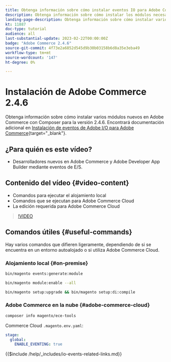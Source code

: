 ```yaml
---
title: Obtenga información sobre cómo instalar eventos IO para Adobe Commerce 2.4.6
description: Obtenga información sobre cómo instalar los módulos necesarios para los eventos de E/S en Adobe Commerce 2.4.6 para su uso en Adobe Developer App Builder
landing-page-description: Obtenga información sobre cómo instalar varios módulos necesarios para Adobe Commerce 2.4.6.
kt: 11887
doc-type: tutorial
audience: all
last-substantial-update: 2023-02-22T00:00:00Z
badge: "Adobe Commerce 2.4.6"
source-git-commit: 4f73e2a6852d545d9b30b03158b6d8a35e3eba49
workflow-type: tm+mt
source-wordcount: '147'
ht-degree: 0%

---
```



# Instalación de Adobe Commerce 2.4.6

Obtenga información sobre cómo instalar varios módulos nuevos en Adobe Commerce con Composer para la versión 2.4.6. Encontrará documentación adicional en [Instalación de eventos de Adobe I/O para Adobe Commerce](https://developer.adobe.com/commerce/events/get-started/installation/){target="_blank"}.

## ¿Para quién es este vídeo?

* Desarrolladores nuevos en Adobe Commerce y Adobe Developer App Builder mediante eventos de E/S.

## Contenido del vídeo {#video-content}

* Comandos para ejecutar el alojamiento local
* Comandos que se ejecutan para Adobe Commerce Cloud
* La edición requerida para Adobe Commerce Cloud

>[!VIDEO](https://video.tv.adobe.com/v/3415795)

## Comandos útiles {#useful-commands}

Hay varios comandos que difieren ligeramente, dependiendo de si se encuentra en un entorno autoalojado o si utiliza Adobe Commerce Cloud.

### Alojamiento local {#on-premise}

```bash
bin/magento events:generate:module

bin/magento module:enable --all

bin/magento setup:upgrade && bin/magento setup:di:compile
```

### Adobe Commerce en la nube {#adobe-commerce-cloud}

```bash
composer info magento/ece-tools
```

Commerce Cloud `.magento.env.yaml`:

```yaml
stage:
  global:
    ENABLE_EVENTING: true
```

{{$include /help/_includes/io-events-related-links.md}}
